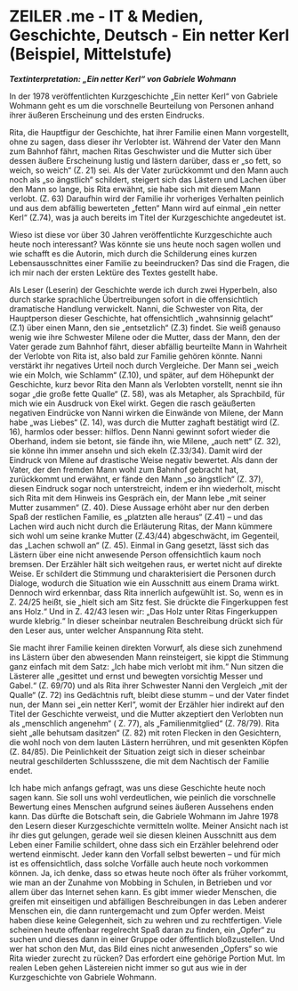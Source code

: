 # ZEILER .me - IT & Medien, Geschichte, Deutsch - Ein netter Kerl  (Beispiel, Mittelstufe)

***Textinterpretation: „Ein netter Kerl“ von Gabriele Wohmann***

In der 1978 veröffentlichten Kurzgeschichte „Ein netter Kerl“ von Gabriele Wohmann geht es um die vorschnelle Beurteilung von Personen anhand ihrer äußeren Erscheinung und des ersten Eindrucks.

Rita, die Hauptfigur der Geschichte, hat ihrer Familie einen Mann vorgestellt, ohne zu sagen, dass dieser ihr Verlobter ist. Während der Vater den Mann zum Bahnhof fährt, machen Ritas Geschwister und die Mutter sich über dessen äußere Erscheinung lustig und lästern darüber, dass er „so fett, so weich, so weich“ (Z. 21) sei. Als der Vater zurückkommt und den Mann auch noch als „so ängstlich“ schildert, steigert sich das Lästern und Lachen über den Mann so lange, bis Rita erwähnt, sie habe sich mit diesem Mann verlobt. (Z. 63) Daraufhin wird der Familie ihr vorheriges Verhalten peinlich und aus dem abfällig bewerteten „fetten“ Mann wird auf einmal „ein netter Kerl“ (Z.74), was ja auch bereits im Titel der Kurzgeschichte angedeutet ist.

Wieso ist diese vor über 30 Jahren veröffentlichte Kurzgeschichte auch heute noch interessant? Was könnte sie uns heute noch sagen wollen und wie schafft es die Autorin, mich durch die Schilderung eines kurzen Lebensausschnittes einer Familie zu beeindrucken? Das sind die Fragen, die ich mir nach der ersten Lektüre des Textes gestellt habe.

Als Leser (Leserin) der Geschichte werde ich durch zwei Hyperbeln, also durch starke sprachliche Übertreibungen sofort in die offensichtlich dramatische Handlung verwickelt. Nanni, die Schwester von Rita, der Hauptperson dieser Geschichte, hat offensichtlich „wahnsinnig gelacht“ (Z.1) über einen Mann, den sie „entsetzlich“ (Z.3) findet. Sie weiß genauso wenig wie ihre Schwester Milene oder die Mutter, dass der Mann, den der Vater gerade zum Bahnhof fährt, dieser abfällig beurteilte Mann in Wahrheit der Verlobte von Rita ist, also bald zur Familie gehören könnte. Nanni verstärkt ihr negatives Urteil noch durch Vergleiche. Der Mann sei „weich wie ein Molch, wie Schlamm“ (Z.10), und später, auf dem Höhepunkt der Geschichte, kurz bevor Rita den Mann als Verlobten vorstellt, nennt sie ihn sogar „die große fette Qualle“ (Z. 58), was als Metapher, als Sprachbild, für mich wie ein Ausdruck von Ekel wirkt. Gegen die rasch geäußerten negativen Eindrücke von Nanni wirken die Einwände von Milene, der Mann habe „was Liebes“ (Z. 14), was durch die Mutter zaghaft bestätigt wird (Z. 16), harmlos oder besser: hilflos. Denn Nanni gewinnt sofort wieder die Oberhand, indem sie betont, sie fände ihn, wie Milene, „auch nett“ (Z. 32), sie könne ihn immer ansehn und sich ekeln (Z.33/34). Damit wird der Eindruck von Milene auf drastische Weise negativ bewertet. Als dann der Vater, der den fremden Mann wohl zum Bahnhof gebracht hat, zurückkommt und erwähnt, er fände den Mann „so ängstlich“ (Z. 37), diesen Eindruck sogar noch unterstreicht, indem er ihn wiederholt, mischt sich Rita mit dem Hinweis ins Gespräch ein, der Mann lebe „mit seiner Mutter zusammen“ (Z. 40). Diese Aussage erhöht aber nur den derben Spaß der restlichen Familie, es „platzten alle heraus“ (Z.41) – und das Lachen wird auch nicht durch die Erläuterung Ritas, der Mann kümmere sich wohl um seine kranke Mutter (Z.43/44) abgeschwächt, im Gegenteil, das „Lachen schwoll an“ (Z. 45). Einmal in Gang gesetzt, lässt sich das Lästern über eine nicht anwesende Person offensichtlich kaum noch bremsen. Der Erzähler hält sich weitgehen raus, er wertet nicht auf direkte Weise. Er schildert die Stimmung und charakterisiert die Personen durch Dialoge, wodurch die Situation wie ein Ausschnitt aus einem Drama wirkt. Dennoch wird erkennbar, dass Rita innerlich aufgewühlt ist. So, wenn es in Z. 24/25 heißt, sie „hielt sich am Sitz fest. Sie drückte die Fingerkuppen fest ans Holz.“ Und in Z. 42/43 lesen wir: „Das Holz unter Ritas Fingerkuppen wurde klebrig.“ In dieser scheinbar neutralen Beschreibung drückt sich für den Leser aus, unter welcher Anspannung Rita steht.

Sie macht ihrer Familie keinen direkten Vorwurf, als diese sich zunehmend ins Lästern über den abwesenden Mann reinsteigert, sie kippt die Stimmung ganz einfach mit dem Satz: „Ich habe mich verlobt mit ihm.“ Nun sitzen die Lästerer alle „gesittet und ernst und bewegten vorsichtig Messer und Gabel.“ (Z. 69/70) und als Rita ihrer Schwester Nanni den Vergleich „mit der Qualle“ (Z. 72) ins Gedächtnis ruft, bleibt diese stumm – und der Vater findet nun, der Mann sei „ein netter Kerl“, womit der Erzähler hier indirekt auf den Titel der Geschichte verweist, und die Mutter akzeptiert den Verlobten nun als „menschlich angenehm“ ( Z. 77), als „Familienmitglied“ (Z. 78/79). Rita sieht „alle behutsam dasitzen“ (Z. 82) mit roten Flecken in den Gesichtern, die wohl noch von dem lauten Lästern herrühren, und mit gesenkten Köpfen (Z. 84/85). Die Peinlichkeit der Situation zeigt sich in dieser scheinbar neutral geschilderten Schlussszene, die mit dem Nachtisch der Familie endet.

Ich habe mich anfangs gefragt, was uns diese Geschichte heute noch sagen kann. Sie soll uns wohl verdeutlichen, wie peinlich die vorschnelle Bewertung eines Menschen aufgrund seines äußeren Aussehens enden kann. Das dürfte die Botschaft sein, die Gabriele Wohmann im Jahre 1978 den Lesern dieser Kurzgeschichte vermitteln wollte. Meiner Ansicht nach ist ihr dies gut gelungen, gerade weil sie diesen kleinen Ausschnitt aus dem Leben einer Familie schildert, ohne dass sich ein Erzähler belehrend oder wertend einmischt. Jeder kann den Vorfall selbst bewerten – und für mich ist es offensichtlich, dass solche Vorfälle auch heute noch vorkommen können. Ja, ich denke, dass so etwas heute noch öfter als früher vorkommt, wie man an der Zunahme von Mobbing in Schulen, in Betrieben und vor allem über das Internet sehen kann. Es gibt immer wieder Menschen, die greifen mit einseitigen und abfälligen Beschreibungen in das Leben anderer Menschen ein, die dann runtergemacht und zum Opfer werden. Meist haben diese keine Gelegenheit, sich zu wehren und zu rechtfertigen. Viele scheinen heute offenbar regelrecht Spaß daran zu finden, ein „Opfer“ zu suchen und dieses dann in einer Gruppe oder öffentlich bloßzustellen. Und wer hat schon den Mut, das Bild eines nicht anwesenden „Opfers“ so wie Rita wieder zurecht zu rücken? Das erfordert eine gehörige Portion Mut. Im realen Leben gehen Lästereien nicht immer so gut aus wie in der Kurzgeschichte von Gabriele Wohmann.